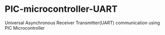 # PIC-microcontroller-UART
Universal Asynchronous Receiver Transmitter(UART) communication using PIC Microcontroller
